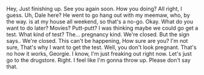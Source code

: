 

Hey, Just finishing up.
See you again soon.
How you doing?
All right, I guess.
Uh, Dale here?
He went to go hang out with my meemaw, who, by the way.
is at my house all weekend, so that's a no-go.
Okay.
What do you want to do later?
Movies? Putt-putt?
I was thinking maybe we could go get a test.
What kind of test?
The... pregnancy kind.
We're closed.
But the sign says..
We're closed.
This can't be happening, How sure are you?
I'm not sure, That's why I want to get the test.
Well, you don't look pregnant.
That's no how it works, Georgie.
I know, I'm just freaking out right now.
Let's just go to the drugstore.
Right.
I feel like I'm gonna throw up.
Please don't say that.




